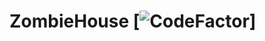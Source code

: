 # ZombieHouse [![CodeFactor](https://www.codefactor.io/repository/github/alexdevteam/zombiehouse/badge)]
